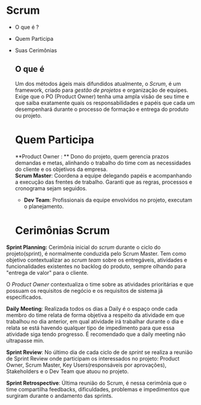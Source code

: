   # Scrum

- O que é ?

- Quem Participa 

- Suas Cerimônias 

  ## O que é 

  Um dos métodos ágeis mais difundidos atualmente, o _Scrum_, é um framework, criado para _gestão de projetos_ e organização de equipes. Exige que o PO (Product Owner) tenha uma ampla visão de seu time e que saiba exatamente quais os responsabilidades e papéis que cada um desempenhará durante o processo de formação e entrega do produto ou projeto. 

  # Quem Participa

   **Product Owner : ** Dono do projeto, quem gerencia prazos demandas e metas, alinhando o trabalho do time com as necessidades do cliente e os objetivos da empresa.    
   **Scrum Master**: Coordena a equipe delegando papéis e acompanhando a execução das frentes de trabalho. Garanti que as regras, processos e cronograma sejam seguidos. 
  - **Dev Team**: Profissionais  da equipe envolvidos no projeto, executam o planejamento. 

  # Cerimônias Scrum

 **Sprint Planning:** Cerimônia inicial do _scrum_ durante o ciclo do projeto(sprint), é normalmente conduzida pelo Scrum Master. Tem como objetivo contextualizar ao _scrum team_ sobre os entregáveis, atividades e funcionalidades existentes no backlog do produto, sempre olhando para "entrega de valor" para o cliente.

  O _Product Owner_ contextualiza o time sobre as atividades prioritárias e que possuam os requisitos de negócio e os requisitos de sistema já especificados.

 **Daily Meeting**: Realizada todos os dias a Daily é o espaço onde cada membro do time relata de forma objetiva a respeito da atividade em que trabalhou no dia anterior, em qual atividade irá trabalhar durante o dia e relata se está havendo qualquer tipo de impedimento para que essa atividade siga tendo progresso. É recomendado que a daily meeting não ultrapasse min.

 **Sprint Review**: No último dia de cada ciclo de de _sprint_ se realiza a reunião de Sprint Review onde participam os interessados no projeto: Product Owner, Scrum Master, Key Users(responsáveis por aprovações), Stakeholders e o Dev Team que atuou no projeto. 

 **Sprint Retrospective**: Última  reunião do Scrum, é nessa cerimônia que o time compartilha feedbacks, dificuldades, problemas e impedimentos que surgiram durante o andamento das sprints.

  
